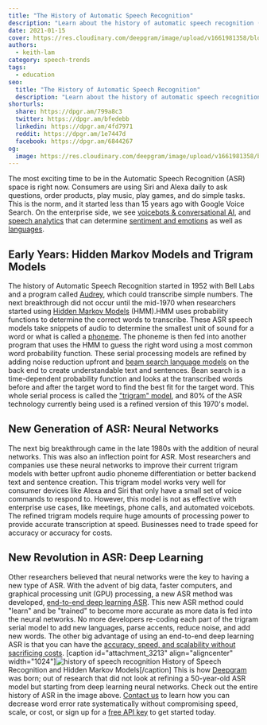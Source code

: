 ```yaml
---
title: "The History of Automatic Speech Recognition"
description: "Learn about the history of automatic speech recognition (ASR) and how end-to-end deep learning is creating a new revolution in ASR."
date: 2021-01-15
cover: https://res.cloudinary.com/deepgram/image/upload/v1661981358/blog/the-history-of-automatic-speech-recognition/history-of-asr-infogfx%402x.jpg
authors:
  - keith-lam
category: speech-trends
tags:
  - education
seo:
  title: "The History of Automatic Speech Recognition"
  description: "Learn about the history of automatic speech recognition (ASR) and how end-to-end deep learning is creating a new revolution in ASR."
shorturls:
  share: https://dpgr.am/799a8c3
  twitter: https://dpgr.am/bfedebb
  linkedin: https://dpgr.am/4fd7971
  reddit: https://dpgr.am/1e7447d
  facebook: https://dpgr.am/6844267
og:
  image: https://res.cloudinary.com/deepgram/image/upload/v1661981358/blog/the-history-of-automatic-speech-recognition/history-of-asr-infogfx%402x.jpg
---
```


The most exciting time to be in the Automatic Speech Recognition (ASR) space is right now. Consumers are using Siri and Alexa daily to ask questions, order products, play music, play games, and do simple tasks. This is the norm, and it started less than 15 years ago with Google Voice Search. On the enterprise side, we see [voicebots & conversational AI](https://deepgram.com/solutions/voicebots/), and [speech analytics](https://deepgram.com/solutions/speech-analytics/) that can determine [sentiment and emotions](https://blog.deepgram.com/sentiment-analysis-emotion-regulation-difference/) as well as [languages](https://deepgram.com/product/languages/).

## **Early Years: Hidden Markov Models and Trigram Models**

The history of Automatic Speech Recognition started in 1952 with Bell Labs and a program called [Audrey](https://astaspeaks.wordpress.com/2014/10/13/audrey-the-first-speech-recognition-system/), which could transcribe simple numbers. The next breakthrough did not occur until the mid-1970 when researchers started using [Hidden Markov Models](https://jonathan-hui.medium.com/speech-recognition-gmm-hmm-8bb5eff8b196) (HMM).HMM uses probability functions to determine the correct words to transcribe. These ASR speech models take snippets of audio to determine the smallest unit of sound for a word or what is called a [phoneme](https://www.britannica.com/topic/phoneme).  The phoneme is then fed into another program that uses the HMM to guess the right word using a most common word probability function. These serial processing models are refined by adding noise reduction upfront and [beam search language models](https://towardsdatascience.com/an-intuitive-explanation-of-beam-search-9b1d744e7a0f) on the back end to create understandable text and sentences. Bean search is a time-dependent probability function and looks at the transcribed words before and after the target word to find the best fit for the target word. This whole serial process is called the ["trigram" model](https://towardsdatascience.com/introduction-to-language-models-n-gram-e323081503d9), and 80% of the ASR technology currently being used is a refined version of this 1970's model.

## **New Generation of ASR: Neural Networks**

The next big breakthrough came in the late 1980s with the addition of neural networks. This was also an inflection point for ASR. Most researchers and companies use these neural networks to improve their current trigram models with better upfront audio phoneme differentiation or better backend text and sentence creation. This trigram model works very well for consumer devices like Alexa and Siri that only have a small set of voice commands to respond to.  However, this model is not as effective with enterprise use cases, like meetings, phone calls, and automated voicebots. The refined trigram models require huge amounts of processing power to provide accurate transcription at speed. Businesses need to trade speed for accuracy or accuracy for costs. 

## **New Revolution in ASR: Deep Learning**

Other researchers believed that neural networks were the key to having a new type of ASR. With the advent of big data, faster computers, and graphical processing unit (GPU) processing, a new ASR method was developed, [end-to-end deep learning ASR](https://heartbeat.fritz.ai/the-3-deep-learning-frameworks-for-end-to-end-speech-recognition-that-power-your-devices-37b891ddc380). This new ASR method could "learn" and be "trained" to become more accurate as more data is fed into the neural networks. No more developers re-coding each part of the trigram serial model to add new languages, parse accents, reduce noise, and add new words. The other big advantage of using an end-to-end deep learning ASR is that you can have the [accuracy, speed, and scalability without sacrificing costs](https://offers.deepgram.com/how-to-evaluate-deep-learning-asr-platform-solution-brief). [caption id="attachment_3213" align="aligncenter" width="1024"]![history of speech recognition](https://res.cloudinary.com/deepgram/image/upload/v1661976833/blog/the-history-of-automatic-speech-recognition/history-hmm-v-dg_2%402x-1024x580.png) History of Speech Recognition and Hidden Markov Models[/caption]   This is how [Deepgram](https://deepgram.com/company/about/) was born; out of research that did not look at refining a 50-year-old ASR model but starting from deep learning neural networks. Check out the entire history of ASR in the image above. [Contact us](https://deepgram.com/contact-us/) to learn how you can decrease word error rate systematically without compromising speed, scale, or cost, or sign up for a [free API key](https://console.deepgram.com/signup) to get started today.

<WhitepaperPromo whitepaper="latest"></WhitepaperPromo>


